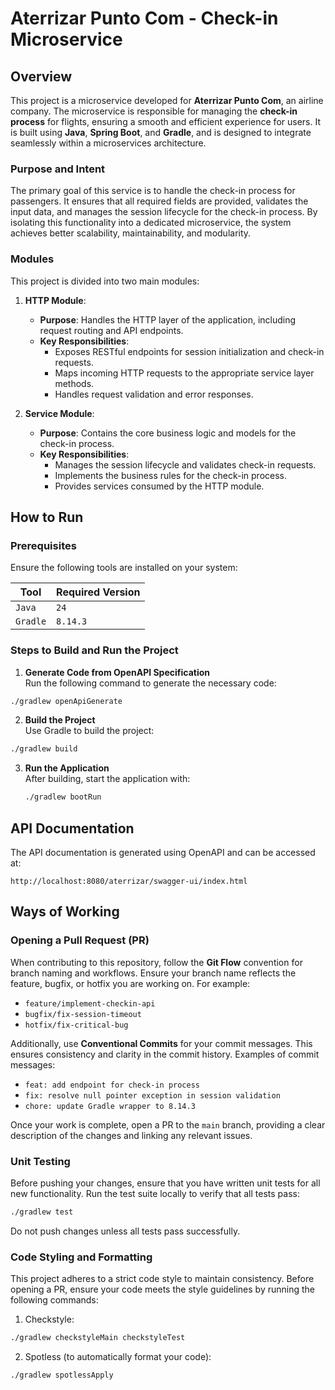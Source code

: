 # Aterrizar Punto Com - Check-in Microservice

## Overview

This project is a microservice developed for **Aterrizar Punto Com**, an airline company. The microservice is responsible for managing the **check-in process** for flights, ensuring a smooth and efficient experience for users. It is built using **Java**, **Spring Boot**, and **Gradle**, and is designed to integrate seamlessly within a microservices architecture.

### Purpose and Intent

The primary goal of this service is to handle the check-in process for passengers. It ensures that all required fields are provided, validates the input data, and manages the session lifecycle for the check-in process. By isolating this functionality into a dedicated microservice, the system achieves better scalability, maintainability, and modularity.

### Modules

This project is divided into two main modules:

1. **HTTP Module**:
    - **Purpose**: Handles the HTTP layer of the application, including request routing and API endpoints.
    - **Key Responsibilities**:
        - Exposes RESTful endpoints for session initialization and check-in requests.
        - Maps incoming HTTP requests to the appropriate service layer methods.
        - Handles request validation and error responses.

2. **Service Module**:
    - **Purpose**: Contains the core business logic and models for the check-in process.
    - **Key Responsibilities**:
        - Manages the session lifecycle and validates check-in requests.
        - Implements the business rules for the check-in process.
        - Provides services consumed by the HTTP module.

## How to Run

### Prerequisites
Ensure the following tools are installed on your system:

| Tool           | Required Version |
|----------------|------------------|
| `Java`         | `24`     |
| `Gradle`       | `8.14.3` |

### Steps to Build and Run the Project

1. **Generate Code from OpenAPI Specification**  
   Run the following command to generate the necessary code:
```bash
./gradlew openApiGenerate
```

2. **Build the Project**  
   Use Gradle to build the project:
```bash  
./gradlew build
```

3. **Run the Application**  
   After building, start the application with:
   ```bash
   ./gradlew bootRun
   ```
## API Documentation

The API documentation is generated using OpenAPI and can be accessed at:
```
http://localhost:8080/aterrizar/swagger-ui/index.html
```

## Ways of Working

### Opening a Pull Request (PR)

When contributing to this repository, follow the **Git Flow** convention for branch naming and workflows. Ensure your branch name reflects the feature, bugfix, or hotfix you are working on. For example:
- `feature/implement-checkin-api`
- `bugfix/fix-session-timeout`
- `hotfix/fix-critical-bug`

Additionally, use **Conventional Commits** for your commit messages. This ensures consistency and clarity in the commit history. Examples of commit messages:
- `feat: add endpoint for check-in process`
- `fix: resolve null pointer exception in session validation`
- `chore: update Gradle wrapper to 8.14.3`

Once your work is complete, open a PR to the `main` branch, providing a clear description of the changes and linking any relevant issues.

### Unit Testing

Before pushing your changes, ensure that you have written unit tests for all new functionality. Run the test suite locally to verify that all tests pass:
```bash
./gradlew test
```
Do not push changes unless all tests pass successfully.

### Code Styling and Formatting 


This project adheres to a strict code style to maintain consistency. Before opening a PR, ensure your code meets the style guidelines by running the following commands:

1. Checkstyle:
```bash
./gradlew checkstyleMain checkstyleTest
```

2. Spotless (to automatically format your code):
```bash
./gradlew spotlessApply
```